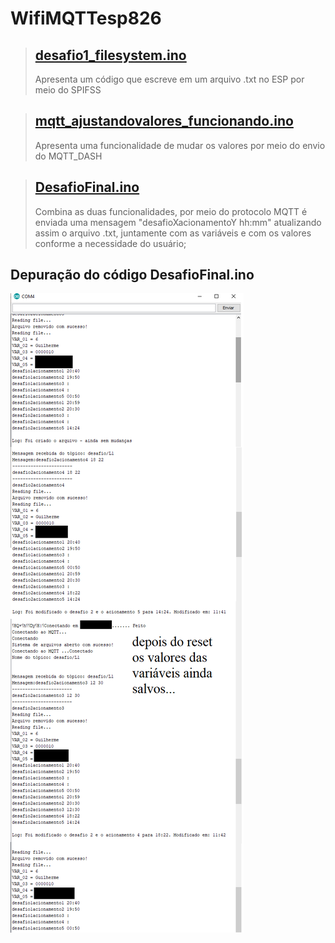 # WifiMQTTesp826

> ## [desafio1_filesystem.ino](https://github.com/Guithublherme/WifiMQTTesp8266/blob/main/Desafio1/desafio1_filesystem.ino) 
> Apresenta um código que escreve em um arquivo .txt no ESP por meio do SPIFSS


> ## [mqtt_ajustandovalores_funcionando.ino](https://github.com/Guithublherme/WifiMQTTesp8266/blob/main/Desafio2/mqtt_ajustandovalores_funcionando.ino) 
> Apresenta uma funcionalidade de mudar os valores por meio do envio do MQTT_DASH 


> ## [DesafioFinal.ino](https://github.com/Guithublherme/WifiMQTTesp8266/blob/main/DesafioFinalizado.ino) 
> Combina as duas funcionalidades, por meio do protocolo MQTT é enviada uma mensagem "desafioXacionamentoY hh:mm" atualizando assim o arquivo .txt, juntamente com as variáveis e com os valores conforme a necessidade do usuário;


## Depuração do código DesafioFinal.ino

![](https://github.com/Guithublherme/WifiMQTTesp8266/blob/main/teste_portaSerial.png)

